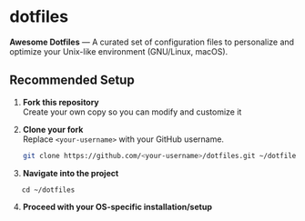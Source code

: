 # dotfiles
**Awesome Dotfiles** — A curated set of configuration files to personalize and optimize your Unix-like environment (GNU/Linux, macOS).

## Recommended Setup

1. **Fork this repository**  
   Create your own copy so you can modify and customize it

2. **Clone your fork**  
   Replace `<your-username>` with your GitHub username.
   ```bash
   git clone https://github.com/<your-username>/dotfiles.git ~/dotfiles

3. **Navigate into the project**
```shell
   cd ~/dotfiles
```

4. **Proceed with your OS-specific installation/setup**

